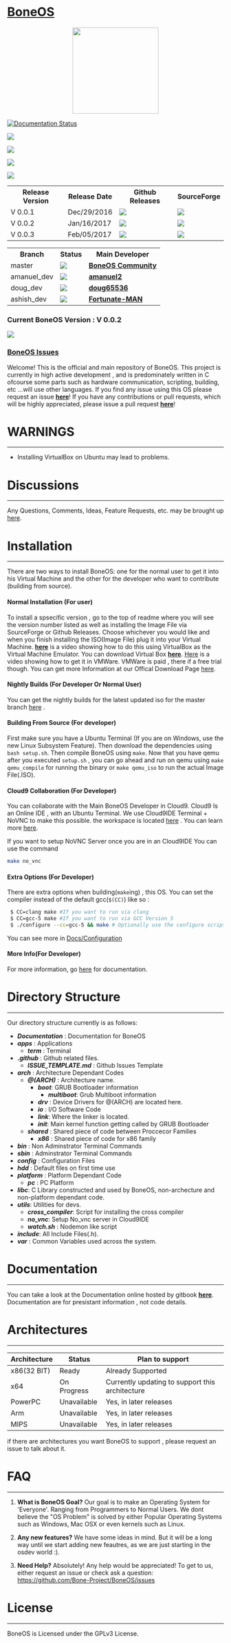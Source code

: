 # [BoneOS](https://BoneOS.org)


<p align="center"><a href="https://boneos.org" target="_blank"><img width="200"src="https://i.imgur.com/H6ixAr4.png"></a></p>


<p align="center">

<a href='http://docs.boneos.org/en/latest/?badge=latest'><img src='https://img.shields.io/badge/docs-latest-brightgreen.svg?style=flat' alt='Documentation Status' /></a>

<a href="https://gitter.im/amanuel2/BoneOS?utm_source=badge&utm_medium=badge&utm_campaign=pr-badge&utm_content=badge"><img src="https://badges.gitter.im/amanuel2/BoneOS.svg"></a>

<a href="https://BoneOS.slack.com"><img src="https://slack.boneos.org/badge.svg"></a>

<a href="https://zenhub.com"><img src="https://raw.githubusercontent.com/ZenHubIO/support/master/zenhub-badge.png"></a>

<a href="https://www.bountysource.com/teams/boneos"><img src="https://api.bountysource.com/badge/team?team_id=184475"></a>
<table>
  <tr>
    <th>Release Version</th>
    <th>Release Date</th>
    <th>Github Releases</th>
    <th>SourceForge</th>
  </tr>

  <tr>
   <td>V 0.0.1</td>
   <td>Dec/29/2016</td>
   <td>
   <a href="https://github.com/Bone-Project/BoneOS/releases/download/v0.0.1/BoneOS.iso"><img src="https://img.shields.io/github/downloads/Bone-Project/BoneOS/v0.0.1/BoneOS.iso.svg"/></a>
   </td>
   <td>
   <a href="https://sourceforge.net/projects/boneproject-boneos/files/Release%20V%200.0.1/BoneOS.iso/download"><img src="https://a.fsdn.com/con/app/sf-download-button"/></a>
   </td>
  </tr>
  <tr>
   <td>V 0.0.2</td>
   <td>Jan/16/2017</td>
   <td>
   <a href="https://github.com/Bone-Project/BoneOS/releases/download/v0.0.2/BoneOS.iso"><img src="https://img.shields.io/github/downloads/Bone-Project/BoneOS/v0.0.2/BoneOS.iso.svg"/></a>
   </td>
   <td>
   <a href="https://sourceforge.net/projects/boneproject-boneos/files/Release%20v0.0.2/BoneOS.iso/download"><img src="https://a.fsdn.com/con/app/sf-download-button"/></a>
   </td>
  </tr>
  <tr>
   <td>V 0.0.3</td>
   <td>Feb/05/2017</td>
   <td>
   <a href="https://github.com/Bone-Project/BoneOS/releases/download/v0.0.3/BoneOS.iso"><img src="https://img.shields.io/github/downloads/Bone-Project/BoneOS/v0.0.3/BoneOS.iso.svg"/></a>
   </td>
   <td>
   <a href="example.com"><img src="https://a.fsdn.com/con/app/sf-download-button"/></a>
   </td>
  </tr>
</table>

<table>
  <tr>
    <th>Branch</th>
    <th>Status</th>
    <th>Main Developer</th>
  </tr>

   <tr>
    <td>master</td>
    <td>
    <a href="https://travis-ci.org/Bone-Project/BoneOS/branches"> <img src="https://api.travis-ci.org/Bone-Project/BoneOS.svg?branch=master"/></a>
    </td>
    <td><strong><a href="https://github.com/Bone-Project">BoneOS Community</a></strong></td>
  </tr>

  <tr>
    <td>amanuel_dev</td>
    <td>
    <a href="https://travis-ci.org/Bone-Project/BoneOS/branches"> <img src="https://api.travis-ci.org/Bone-Project/BoneOS.svg?branch=amanuel_dev"/></a>
    </td>
    <td><strong><a href="https://github.com/amanuel2">amanuel2</a></strong></td>
  </tr>
   <tr>
    <td>doug_dev</td>
    <td>
    <a href="https://travis-ci.org/Bone-Project/BoneOS/branches"> <img src="https://api.travis-ci.org/Bone-Project/BoneOS.svg?branch=doug_dev"/></a>
    </td>
    <td><strong><a href="https://github.com/doug65536">doug65536</a></strong></td>
  </tr>
   <tr>
    <td>ashish_dev</td>
    <td>
    <a href="https://travis-ci.org/Bone-Project/BoneOS/branches"> <img src="https://api.travis-ci.org/Bone-Project/BoneOS.svg?branch=ashish_dev"/></a>
    </td>
    <td><strong><a href="https://github.com/Fortunate-MAN">Fortunate-MAN</a></strong></td>
  </tr>
</table>



</p>




<h3 color="red"> Current BoneOS Version : V 0.0.2 </h3>



<a href="https://www.gitcheese.com/app/#/projects/fa53637b-26a0-49e0-b836-ae4b5c63adc8/pledges/create"><img src="https://api.gitcheese.com/v1/projects/fa53637b-26a0-49e0-b836-ae4b5c63adc8/badges?type=1"/></a>






### [BoneOS Issues](https://github.com/Bone-Project/BoneOS/issues)


Welcome! This is the official and main repository of BoneOS. This project is currently in high active development ,
and is predominately written in C ofcourse some parts such as  hardware communication, scripting, building, etc ...will use
other languages.
If you find any issue using this OS please request an issue [**here**](https://github.com/Bone-Project/BoneOS/issues)!
If you have any contributions or pull requests, which will be highly appreciated, please issue a pull request
[**here**](https://github.com/Bone-Project/BoneOS/pulls)!

# WARNINGS
---

 - Installing VirtualBox on Ubuntu may lead to problems.


# Discussions
---

Any Questions, Comments, Ideas, Feature Requests, etc. may be brought up [here](https://github.com/Bone-Project/BoneOS/issues).

# Installation
---

There are two ways to install BoneOS: one for the normal user to get it into his Virtual Machine and the other for the developer who want to contribute (building from source).

#### Normal Installation (For user)
  To install a spsecific version , go to the top of readme where you will see the version number listed as well as installing the Image File via SourceForge or Github Releases. Choose whichever you would like and when you finish installing the ISO(Image File) plug it into your Virtual Machine. [**here**](https://www.youtube.com/watch?v=rBjlaEAzUZo&feature=youtu.be) is a video showing how to do this using VirtualBox as the Virtual Machine Emulator. You can download Virtual Box [**here**](https://www.virtualbox.org/). [Here](https://www.youtube.com/watch?v=yDiwl6AxNrc&feature=youtu.be) is a video showing how to get it in VMWare. VMWare is paid , there if a free trial though. You can get more Information at our Offical Download Page [here](https://boneos.org/download.html).

#### Nightly Builds (For Developer Or Normal User)

You can  get the nightly builds for the latest updated iso for the master branch [here](https://bintray.com/boneos/BoneOS/download_file?file_path=BoneOS-master.iso) .

#### Building From Source (For developer)

 First make sure you have a Ubuntu Terminal (If you are on Windows, use the new Linux Subsystem Feature). Then download the dependencies using `bash setup.sh`. Then compile BoneOS using `make`. Now that you have qemu after you executed `setup.sh` , you can go ahead and run on qemu using `make qemu_compile` for running the binary or `make qemu_iso` to run the actual Image File(.ISO).

#### Cloud9 Collaboration (For Developer)

 You can collaborate with the Main BoneOS Developer in Cloud9. Cloud9 Is an Online IDE , with an Ubuntu Terminal. We use Cloud9IDE Terminal + NoVNC to make this possible.
 the workspace is located [here](https://ide.c9.io/amanuel2/osdev) . You can learn more [here](https://community.c9.io/t/cant-install-grub/11653/5?u=phpcoder231).

 If you want to setup NoVNC Server once you are in an Cloud9IDE You can use the command

 ```sh
 make no_vnc
 ```

#### Extra Options (For Developer)

 There are extra options when building(`make`ing) , this OS. You can set the compiler instead of the default
 gcc(`$(CC)`) like so :

 ```sh
  $ CC=clang make #If you want to run via clang
  $ CC=gcc-5 make #If you want to run via GCC Version 5
  $ ./configure --cc=gcc-5 && make # Optionally use the configure script to store variable permanently
 ```

 You can see more in [Docs/Configuration](https://docs.boneos.org/en/latest/Configuration/Configuration/)

#### More Info(For Developer)
For more information, go [here](https://docs.boneos.org) for documentation.

# Directory Structure
----
Our directory structure currently is as follows:

- ***Documentation*** : Documentation for BoneOS
- ***apps*** : Applications
   - ***term*** : Terminal
- ***.github*** : Github related files.
   - ***ISSUE_TEMPLATE.md*** : Github Issues Template
- ***arch*** : Architecture Dependant Codes
   - ***@(ARCH)*** : Architecture name.
     - ***boot***: GRUB Bootloader information
       - ***multiboot***: Grub Multiboot information
     - ***drv***  : Device Drivers for @(ARCH) are located here.
     - ***io*** : I/O Software Code
     - ***link***: Where the linker is located.
     - ***init***: Main kernel function getting called by GRUB Bootloader
  - ***shared*** : Shared piece of code between Proccecor Families
     - ***x86*** : Shared piece of code for x86 family
- ***bin*** : Non Adminstrator Terminal Commands
- ***sbin*** : Adminstrator Terminal Commands
- ***config*** : Configuration Files
- ***hdd*** : Default files on first time use
- ***platform*** : Platform Dependant Code
   - ***pc*** : PC Platform
- ***libc***: C Library constructed and used by BoneOS, non-archecture and non-platform dependant code.
- ***utils***: Utilities for devs.
   - ***cross_compiler***: Script for installing the cross compiler
   - ***no_vnc***: Setup No_vnc server in Cloud9IDE
   - ***watch.sh*** : Nodemon like script
- ***include***: All Include Files(.h).
- ***var*** : Common Variables used across the system.

# Documentation
 ---
You can take a look at the Documentation online hosted by gitbook [**here**](https://docs.boneos.org). Documentation are for presistant information , not code details.

# Architectures
---
Architecture          |   Status    | Plan to support |
------------- | ------------- | -----------|
x86(32 BIT) |    Ready   |  Already Supported        |
x64| On Progress  |    Currently updating to support this architecture       |
PowerPC| Unavailable  |   Yes, in later releases       |
Arm| Unavailable   |    Yes, in later releases       |
MIPS | Unavailable|     Yes, in later releases     |

if there are architectures you want BoneOS to support , please request an issue to talk about it.


# FAQ
---

1) **What is BoneOS Goal?**
 Our goal is to make an Operating System for 'Everyone'. Ranging from Programmers
 to Normal Users. We dont believe the "OS Problem" is solved by either Popular
 Operating Systems such as Windows, Mac OSX or even kernels such as Linux.

2) **Any new features?**
 We have some ideas in mind. But it will be a long way until we start adding
 new feautres, as we are just starting in the osdev world :).

3) **Need Help?**
 Absolutely! Any help would be appreciated! To get to us, either request an
 issue or check ask a question: https://github.com/Bone-Project/BoneOS/issues

# License
---

BoneOS is Licensed under the GPLv3 License.
